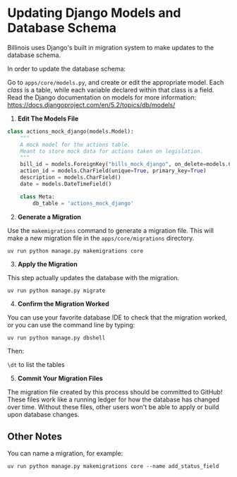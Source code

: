 # Updating Django Models and Database Schema

Billinois uses Django's built in migration system to make updates to the database schema.

In order to update the database schema:

Go to `apps/core/models.py`, and create or edit the appropriate model. Each *class* is a table, while each variable declared within that class is a field. Read the Django documentation on models for more information: https://docs.djangoproject.com/en/5.2/topics/db/models/

1. **Edit The Models File**

```python
class actions_mock_django(models.Model):
    """
    A mock model for the actions table.
    Meant to store mock data for actions taken on legislation.
    """
    bill_id = models.ForeignKey("bills_mock_django", on_delete=models.CASCADE)
    action_id = models.CharField(unique=True, primary_key=True)
    description = models.CharField()
    date = models.DateTimeField()

    class Meta:
        db_table = 'actions_mock_django'
```

2. **Generate a Migration**

Use the `makemigrations` command to generate a migration file. This will make a new migration file in the `apps/core/migrations` directory.

`uv run python manage.py makemigrations core`

3. **Apply the Migration**

This step actually updates the database with the migration.

`uv run python manage.py migrate`

4.  **Confirm the Migration Worked**

You can use your favorite database IDE to check that the migration worked, or you can use the command line by typing:

`uv run python manage.py dbshell`

Then:

`\dt` to list the tables

5. **Commit Your Migration Files**

The migration file created by this process should be committed to GitHub! These files work like a running ledger for how the database has changed over time. Without these files, other users won't be able to apply or build upon database changes.

## Other Notes

You can name a migration, for example:

`uv run python manage.py makemigrations core --name add_status_field`
